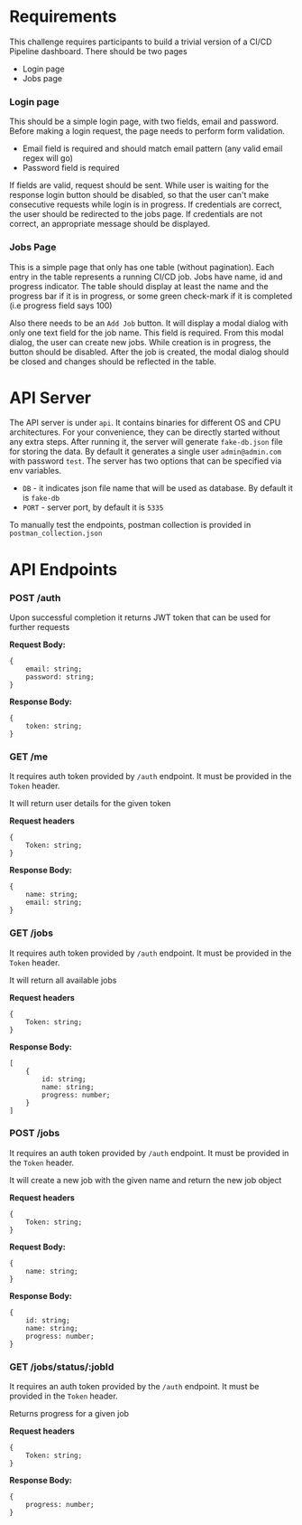 # Requirements

This challenge requires participants to build a trivial version of a CI/CD Pipeline dashboard. There should be two pages

 - Login page
 - Jobs page

### Login page
This should be a simple login page, with two fields, email and password. Before making a login request, the page needs to perform form validation.

 - Email field is required and should match email pattern (any valid email regex will go)
 - Password field is required

If fields are valid, request should be sent. While user is waiting for the response login button should be disabled, so that the user can't make consecutive requests while login is in progress. If credentials are correct, the user should be redirected to the jobs page. If credentials are not correct, an appropriate message should be displayed.

### Jobs Page
This is a simple page that only has one table (without pagination). Each entry in the table represents a running CI/CD job. Jobs have name, id and progress indicator. The table should display at least the name and the progress bar if it is in progress, or some green check-mark if it is completed (i.e progress field says 100)

Also there needs to be an `Add Job` button. It will display a modal dialog with only one text field for the job name. This field is required. From this modal dialog, the user can create new jobs. While creation is in progress, the button should be disabled. After the job is created, the modal dialog should be closed and changes should be reflected in the table.


# API Server

The API server is under `api`. It contains binaries for different OS and CPU architectures. For your convenience, they can be directly started without any extra steps. After running it, the server will generate `fake-db.json` file for storing the data. By default it generates a single user `admin@admin.com` with password `test`. The server has two options that can be specified via env variables.

 - `DB` - it indicates json file name that will be used as database. By default it is `fake-db`
 - `PORT` - server port, by default it is `5335`

To manually test the endpoints, postman collection is provided in `postman_collection.json`

# API Endpoints

### POST /auth

Upon successful completion it returns JWT token that can be used for further requests

**Request Body:**

    {
        email: string;
        password: string;
    }

**Response Body:**

    {
	    token: string;
    }

### GET /me

It requires auth token provided by `/auth` endpoint. It must be provided in the `Token` header.

It will return user details for the given token

**Request headers**

    {
	    Token: string;
    }

**Response Body:**

    {
	    name: string;
	    email: string;
    }

### GET /jobs

It requires auth token provided by `/auth` endpoint. It must be provided in the `Token` header.

It will return all available jobs

**Request headers**

    {
	    Token: string;
    }


**Response Body:**

    [
	    {
		    id: string;
		    name: string;
		    progress: number;
	    }
    ]

### POST /jobs

It requires an auth token provided by `/auth` endpoint. It must be provided in the `Token` header.

It will create a new job with the given name and return the new job object

**Request headers**

    {
	    Token: string;
    }


**Request Body:**

    {
        name: string;
    }

**Response Body:**

    {
	    id: string;
	    name: string;
	    progress: number;
	}

### GET /jobs/status/:jobId

It requires an auth token provided by the `/auth` endpoint. It must be provided in the `Token` header.

Returns progress for a given job

**Request headers**

    {
	    Token: string;
    }


**Response Body:**

    {
	    progress: number;
	}
